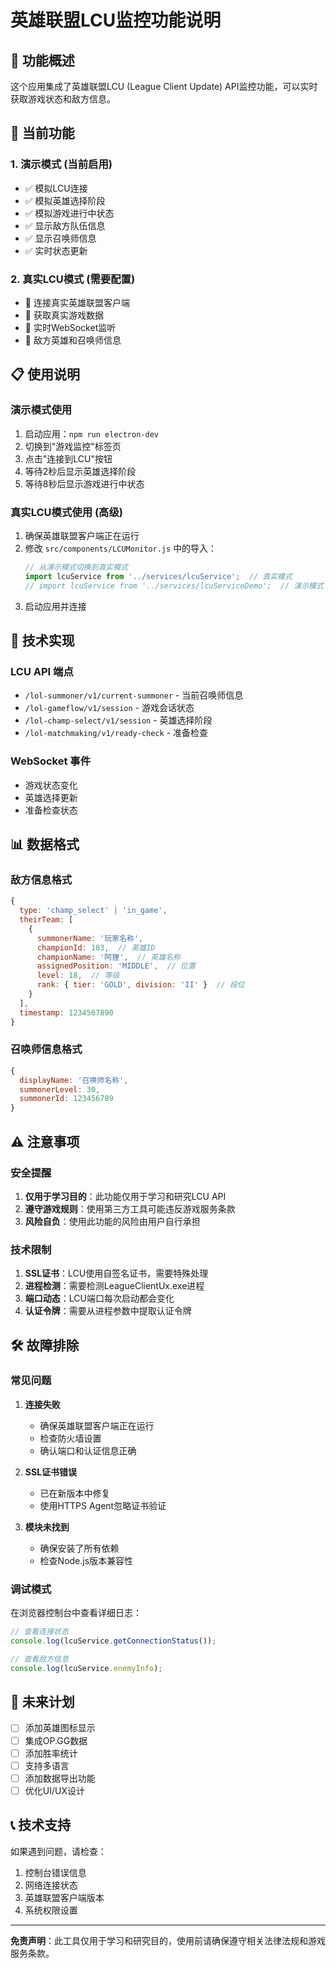 # 英雄联盟LCU监控功能说明

## 🎯 功能概述

这个应用集成了英雄联盟LCU (League Client Update) API监控功能，可以实时获取游戏状态和敌方信息。

## 🚀 当前功能

### 1. 演示模式 (当前启用)
- ✅ 模拟LCU连接
- ✅ 模拟英雄选择阶段
- ✅ 模拟游戏进行中状态
- ✅ 显示敌方队伍信息
- ✅ 显示召唤师信息
- ✅ 实时状态更新

### 2. 真实LCU模式 (需要配置)
- 🔧 连接真实英雄联盟客户端
- 🔧 获取真实游戏数据
- 🔧 实时WebSocket监听
- 🔧 敌方英雄和召唤师信息

## 📋 使用说明

### 演示模式使用
1. 启动应用：`npm run electron-dev`
2. 切换到"游戏监控"标签页
3. 点击"连接到LCU"按钮
4. 等待2秒后显示英雄选择阶段
5. 等待8秒后显示游戏进行中状态

### 真实LCU模式使用 (高级)
1. 确保英雄联盟客户端正在运行
2. 修改 `src/components/LCUMonitor.js` 中的导入：
   ```javascript
   // 从演示模式切换到真实模式
   import lcuService from '../services/lcuService';  // 真实模式
   // import lcuService from '../services/lcuServiceDemo';  // 演示模式
   ```
3. 启动应用并连接

## 🔧 技术实现

### LCU API 端点
- `/lol-summoner/v1/current-summoner` - 当前召唤师信息
- `/lol-gameflow/v1/session` - 游戏会话状态
- `/lol-champ-select/v1/session` - 英雄选择阶段
- `/lol-matchmaking/v1/ready-check` - 准备检查

### WebSocket 事件
- 游戏状态变化
- 英雄选择更新
- 准备检查状态

## 📊 数据格式

### 敌方信息格式
```javascript
{
  type: 'champ_select' | 'in_game',
  theirTeam: [
    {
      summonerName: '玩家名称',
      championId: 103,  // 英雄ID
      championName: '阿狸',  // 英雄名称
      assignedPosition: 'MIDDLE',  // 位置
      level: 18,  // 等级
      rank: { tier: 'GOLD', division: 'II' }  // 段位
    }
  ],
  timestamp: 1234567890
}
```

### 召唤师信息格式
```javascript
{
  displayName: '召唤师名称',
  summonerLevel: 30,
  summonerId: 123456789
}
```

## ⚠️ 注意事项

### 安全提醒
1. **仅用于学习目的**：此功能仅用于学习和研究LCU API
2. **遵守游戏规则**：使用第三方工具可能违反游戏服务条款
3. **风险自负**：使用此功能的风险由用户自行承担

### 技术限制
1. **SSL证书**：LCU使用自签名证书，需要特殊处理
2. **进程检测**：需要检测LeagueClientUx.exe进程
3. **端口动态**：LCU端口每次启动都会变化
4. **认证令牌**：需要从进程参数中提取认证令牌

## 🛠️ 故障排除

### 常见问题
1. **连接失败**
   - 确保英雄联盟客户端正在运行
   - 检查防火墙设置
   - 确认端口和认证信息正确

2. **SSL证书错误**
   - 已在新版本中修复
   - 使用HTTPS Agent忽略证书验证

3. **模块未找到**
   - 确保安装了所有依赖
   - 检查Node.js版本兼容性

### 调试模式
在浏览器控制台中查看详细日志：
```javascript
// 查看连接状态
console.log(lcuService.getConnectionStatus());

// 查看敌方信息
console.log(lcuService.enemyInfo);
```

## 🔮 未来计划

- [ ] 添加英雄图标显示
- [ ] 集成OP.GG数据
- [ ] 添加胜率统计
- [ ] 支持多语言
- [ ] 添加数据导出功能
- [ ] 优化UI/UX设计

## 📞 技术支持

如果遇到问题，请检查：
1. 控制台错误信息
2. 网络连接状态
3. 英雄联盟客户端版本
4. 系统权限设置

---

**免责声明**：此工具仅用于学习和研究目的，使用前请确保遵守相关法律法规和游戏服务条款。 